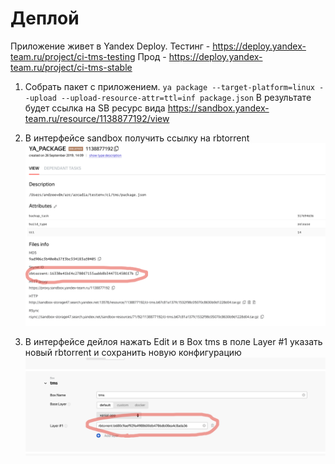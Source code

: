 Деплой
===
Приложение живет в Yandex Deploy.
Тестинг - https://deploy.yandex-team.ru/project/ci-tms-testing
Прод - https://deploy.yandex-team.ru/project/ci-tms-stable

1. Собрать пакет с приложением.
`ya package --target-platform=linux --upload --upload-resource-attr=ttl=inf package.json`
В результате будет ссылка на SB ресурс вида https://sandbox.yandex-team.ru/resource/1138877192/view

2. В интерфейсе sandbox получить ссылку на rbtorrent
![Alt text](doc/sb.png)

3. В интерфейсе дейлоя нажать Edit и в Box tms в поле Layer #1 указать новый rbtorrent и сохранить новую конфигурацию
![Alt text](doc/deploy.png)


